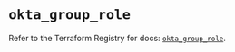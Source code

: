 # `okta_group_role`

Refer to the Terraform Registry for docs: [`okta_group_role`](https://registry.terraform.io/providers/okta/okta/4.20.0/docs/resources/group_role).

